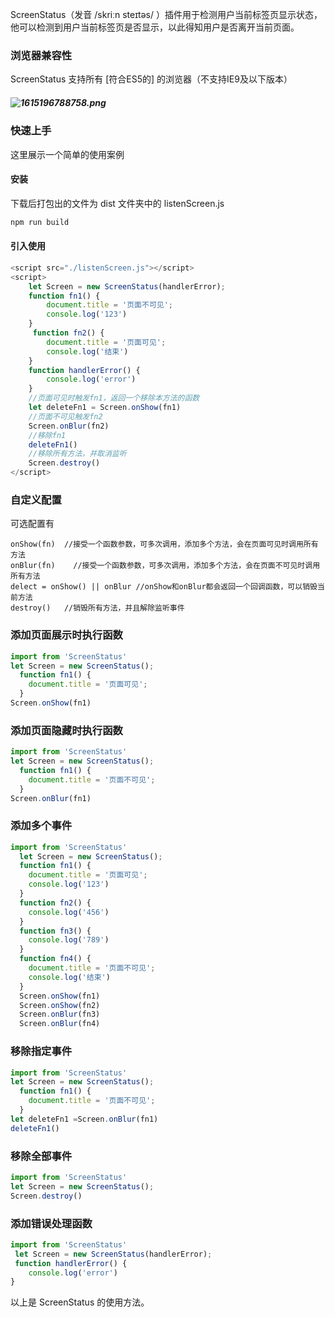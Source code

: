 ScreenStatus（发音 /skriːn steɪtəs/ ）插件用于检测用户当前标签页显示状态，他可以检测到用户当前标签页是否显示，以此得知用户是否离开当前页面。

### 浏览器兼容性

ScreenStatus 支持所有 [符合ES5的] 的浏览器（不支持IE9及以下版本） 

##### ![1615196788758.png](https://cdn.nlark.com/yuque/0/2021/png/2980524/1615360015739-b9e99aa2-d0bc-49f8-8b7b-2b1b138f71c1.png#align=left&display=inline&height=307&margin=%5Bobject%20Object%5D&name=1615196788758.png&originHeight=307&originWidth=1416&size=54065&status=done&style=none&width=1416)

### 快速上手

这里展示一个简单的使用案例

#### 安装

下载后打包出的文件为 dist 文件夹中的 listenScreen.js

```javascript
npm run build
```

#### 引入使用

```javascript
<script src="./listenScreen.js"></script>
<script>
    let Screen = new ScreenStatus(handlerError);
    function fn1() {
        document.title = '页面不可见';
        console.log('123')
    }
     function fn2() {
        document.title = '页面可见';
        console.log('结束')
    }
    function handlerError() {
        console.log('error')
    }
	//页面可见时触发fn1，返回一个移除本方法的函数
    let deleteFn1 = Screen.onShow(fn1)
    //页面不可见触发fn2
    Screen.onBlur(fn2)
	//移除fn1
	deleteFn1()
	//移除所有方法，并取消监听
	Screen.destroy()
</script>
```

### 自定义配置

可选配置有

```
onShow(fn)  //接受一个函数参数，可多次调用，添加多个方法，会在页面可见时调用所有方法
onBlur(fn)    //接受一个函数参数，可多次调用，添加多个方法，会在页面不可见时调用所有方法
delect = onShow() || onBlur //onShow和onBlur都会返回一个回调函数，可以销毁当前方法
destroy()	//销毁所有方法，并且解除监听事件
```



### 添加页面展示时执行函数

```javascript
import from 'ScreenStatus'
let Screen = new ScreenStatus();
  function fn1() {
    document.title = '页面可见';
  }
Screen.onShow(fn1)
```

### 添加页面隐藏时执行函数

```javascript
import from 'ScreenStatus'
let Screen = new ScreenStatus();
  function fn1() {
    document.title = '页面不可见';
  }
Screen.onBlur(fn1)
```

### 添加多个事件

```javascript
import from 'ScreenStatus'
  let Screen = new ScreenStatus();
  function fn1() {
    document.title = '页面可见';
    console.log('123')
  }
  function fn2() {
    console.log('456')
  }
  function fn3() {
    console.log('789')
  }
  function fn4() {
    document.title = '页面不可见';
    console.log('结束')
  }
  Screen.onShow(fn1)
  Screen.onShow(fn2)
  Screen.onBlur(fn3)
  Screen.onBlur(fn4)
```

### 移除指定事件

```javascript
import from 'ScreenStatus'
let Screen = new ScreenStatus();
  function fn1() {
    document.title = '页面不可见';
  }
let deleteFn1 =Screen.onBlur(fn1)
deleteFn1()
```

### 移除全部事件

```javascript
import from 'ScreenStatus'
let Screen = new ScreenStatus();
Screen.destroy()
```

### 添加错误处理函数

```javascript
import from 'ScreenStatus'
 let Screen = new ScreenStatus(handlerError);
 function handlerError() {
    console.log('error')
}
```

以上是 ScreenStatus 的使用方法。

